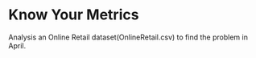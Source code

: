 # Know Your Metrics
Analysis an Online Retail dataset(OnlineRetail.csv) to find the problem in April.
